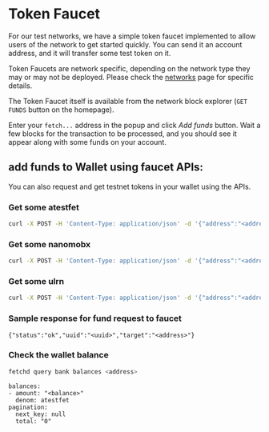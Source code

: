 # Token Faucet

For our test networks, we have a simple token faucet implemented to allow users of the network to get started quickly. You can send it an account address, and it will transfer some test token on it.

Token Faucets are network specific, depending on the network type they may or may not be deployed. Please check the [networks](../live-networks/) page for specific details.

The Token Faucet itself is available from the network block explorer (`GET FUNDS` button on the homepage).

Enter your `fetch...` address in the popup and click *Add funds* button. Wait a few blocks for the transaction to be processed, and you should see it appear along with some funds on your account.

## add funds to Wallet using faucet APIs:

You can also request and get testnet tokens in your wallet using the APIs.

### Get some atestfet

```bash
curl -X POST -H 'Content-Type: application/json' -d '{"address":"<address>"}' https://faucet-dorado.fetch.ai/api/v3/claims
```

### Get some nanomobx

```bash
curl -X POST -H 'Content-Type: application/json' -d '{"address":"<address>"}' https://faucet-mobx-dorado.fetch.ai/api/v3/claims
```

### Get some ulrn

```bash
curl -X POST -H 'Content-Type: application/json' -d '{"address":"<address>"}' https://faucet-lrn-dorado.fetch.ai/api/v3/claims
```

### Sample response for fund request to faucet

```text
{"status":"ok","uuid":"<uuid>","target":"<address>"}
```

### Check the wallet balance

```bash
fetchd query bank balances <address>
```

```text
balances:
- amount: "<balance>"
  denom: atestfet
pagination:
  next_key: null
  total: "0"
```
